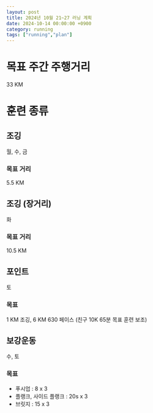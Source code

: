 ```yaml
---
layout: post
title: 2024년 10월 21~27 러닝 계획
date: 2024-10-14 00:00:00 +0900
category: running
tags: ["running","plan"]
---
```

# 목표 주간 주행거리
33 KM
# 훈련 종류
## 조깅
월, 수, 금
### 목표 거리
5.5 KM
## 조깅 (장거리)
화
### 목표 거리
10.5 KM
## 포인트
토
### 목표
1 KM 조깅, 6 KM 630 페이스 (친구 10K 65분 목표 훈련 보조)
## 보강운동
수, 토
### 목표
- 푸시업 : 8 x 3
- 플랭크, 사이드 플랭크 : 20s x 3
- 브릿지 : 15 x 3
